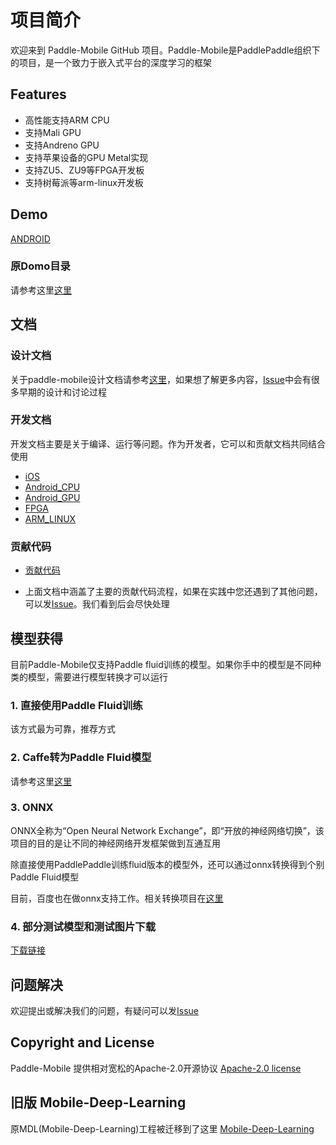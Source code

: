 # 项目简介

<!--[![Release](https://img.shields.io/github/release/PaddlePaddle/Paddle-Mobile.svg)](https://github.com/PaddlePaddle/Paddle-Mobile/releases)
[![License](https://img.shields.io/badge/license-Apache%202-blue.svg)](LICENSE)-->


欢迎来到 Paddle-Mobile GitHub 项目。Paddle-Mobile是PaddlePaddle组织下的项目，是一个致力于嵌入式平台的深度学习的框架

## Features

- 高性能支持ARM CPU 
- 支持Mali GPU
- 支持Andreno GPU
- 支持苹果设备的GPU Metal实现
- 支持ZU5、ZU9等FPGA开发板
- 支持树莓派等arm-linux开发板

## Demo
[ANDROID](https://github.com/xiebaiyuan/paddle-mobile-demo)

### 原Domo目录

请参考这里[这里](https://github.com/PaddlePaddle/paddle-mobile/tree/develop/demo)

## 文档

### 设计文档

关于paddle-mobile设计文档请参考[这里](https://github.com/PaddlePaddle/paddle-mobile/blob/develop/doc/design_doc.md)，如果想了解更多内容，[Issue](https://github.com/PaddlePaddle/paddle-mobile/issues)中会有很多早期的设计和讨论过程


### 开发文档

开发文档主要是关于编译、运行等问题。作为开发者，它可以和贡献文档共同结合使用

* [iOS](https://github.com/PaddlePaddle/paddle-mobile/blob/develop/doc/development_ios.md)
* [Android_CPU](https://github.com/PaddlePaddle/paddle-mobile/blob/develop/doc/development_android.md)
* [Android_GPU](https://github.com/PaddlePaddle/paddle-mobile/blob/develop/doc/development_android_GPU.md)
* [FPGA](https://github.com/PaddlePaddle/paddle-mobile/blob/develop/doc/development_fpga.md)
* [ARM_LINUX](https://github.com/PaddlePaddle/paddle-mobile/blob/develop/doc/development_arm_linux.md)

### 贡献代码

- [贡献代码](https://github.com/PaddlePaddle/paddle-mobile/blob/develop/CONTRIBUTING.md)

- 上面文档中涵盖了主要的贡献代码流程，如果在实践中您还遇到了其他问题，可以发[Issue](https://github.com/PaddlePaddle/paddle-mobile/issues)。我们看到后会尽快处理


## 模型获得
目前Paddle-Mobile仅支持Paddle fluid训练的模型。如果你手中的模型是不同种类的模型，需要进行模型转换才可以运行

### 1. 直接使用Paddle Fluid训练

该方式最为可靠，推荐方式

### 2. Caffe转为Paddle Fluid模型

请参考这里[这里](https://github.com/PaddlePaddle/models/tree/develop/fluid/PaddleCV/image_classification/caffe2fluid)

### 3. ONNX

ONNX全称为“Open Neural Network Exchange”，即“开放的神经网络切换”，该项目的目的是让不同的神经网络开发框架做到互通互用

除直接使用PaddlePaddle训练fluid版本的模型外，还可以通过onnx转换得到个别Paddle Fluid模型

目前，百度也在做onnx支持工作。相关转换项目在[这里](https://github.com/PaddlePaddle/paddle-onnx)

### 4. 部分测试模型和测试图片下载

[下载链接](http://mms-graph.bj.bcebos.com/paddle-mobile%2FmodelsAndImages.zip)

## 问题解决

欢迎提出或解决我们的问题，有疑问可以发[Issue](https://github.com/PaddlePaddle/paddle-mobile/issues)

## Copyright and License
Paddle-Mobile 提供相对宽松的Apache-2.0开源协议 [Apache-2.0 license](LICENSE)


## 旧版 Mobile-Deep-Learning
原MDL(Mobile-Deep-Learning)工程被迁移到了这里 [Mobile-Deep-Learning](https://github.com/allonli/mobile-deep-learning) 


